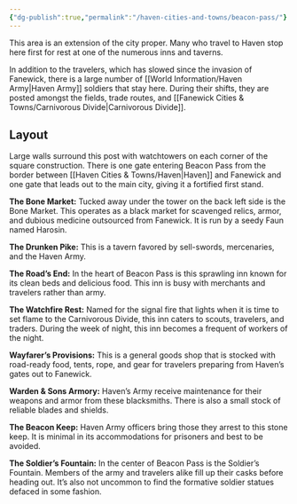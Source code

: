 ```yaml
---
{"dg-publish":true,"permalink":"/haven-cities-and-towns/beacon-pass/"}
---
```



This area is an extension of the city proper. Many who travel to Haven stop here first for rest at one of the numerous inns and taverns.

In addition to the travelers, which has slowed since the invasion of Fanewick, there is a large number of [[World Information/Haven Army\|Haven Army]] soldiers that stay here. During their shifts, they are posted amongst the fields, trade routes, and [[Fanewick Cities & Towns/Carnivorous Divide\|Carnivorous Divide]].

## Layout
Large walls surround this post with watchtowers on each corner of the square construction. There is one gate entering Beacon Pass from the border between [[Haven Cities & Towns/Haven\|Haven]] and Fanewick and one gate that leads out to the main city, giving it a fortified first stand.

**The Bone Market:** Tucked away under the tower on the back left side is the Bone Market. This operates as a black market for scavenged relics, armor, and dubious medicine outsourced from Fanewick. It is run by a seedy Faun named Harosin.

**The Drunken Pike:** This is a tavern favored by sell-swords, mercenaries, and the Haven Army.

**The Road’s End:** In the heart of Beacon Pass is this sprawling inn known for its clean beds and delicious food. This inn is busy with merchants and travelers rather than army.

**The Watchfire Rest:** Named for the signal fire that lights when it is time to set flame to the Carnivorous Divide, this inn caters to scouts, travelers, and traders. During the week of night, this inn becomes a frequent of workers of the night.

**Wayfarer’s Provisions:** This is a general goods shop that is stocked with road-ready food, tents, rope, and gear for travelers preparing from Haven’s gates out to Fanewick.

**Warden & Sons Armory:** Haven’s Army receive maintenance for their weapons and armor from these blacksmiths. There is also a small stock of reliable blades and shields.

**The Beacon Keep:** Haven Army officers bring those they arrest to this stone keep. It is minimal in its accommodations for prisoners and best to be avoided. 

**The Soldier’s Fountain:**  In the center of Beacon Pass is the Soldier’s Fountain. Members of the army and travelers alike fill up their casks before heading out. It’s also not uncommon to find the formative soldier statues defaced in some fashion.
